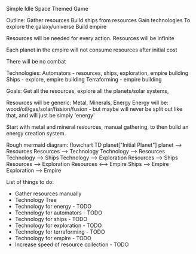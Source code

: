 Simple Idle Space Themed Game

Outline:
Gather resources
Build ships from resources
Gain technologies
To explore the galaxy/universe
Build empire


Resources will be needed for every action. Resources will be infinite

Each planet in the empire will not consume resources after initial cost

There will be no combat

Technologies:
Automators - resources, ships, exploration, empire building
Ships - explore, empire building
Terraforming - empire building

Goals:
Get all the resources, explore all the planets/solar systems, 

Resources will be generic: Metal, Minerals, Energy
Energy will be: wood/oil/gas/solar/fission/fusion - but maybe will never be split out like that, and will just be simply 'energy'

Start with metal and mineral resources, manual gathering, to then build an energy creation system.

Rough mermaid diagram:
flowchart TD
planet["Initial Planet"]
planet --> Resources
Resources --> Technology
Technology --> Resources
Technology --> Ships
Technology --> Exploration
Resources --> Ships
Resources --> Exploration
Resources <--> Empire
Ships --> Empire
Exploration --> Empire

List of things to do:

* Gather resources manually
* Technology Tree
 * Technology for energy - TODO
 * Technology for automators - TODO
 * Technology for ships - TODO
 * Technology for exploration - TODO
 * Technology for terraforming - TODO
 * Technology for empire - TODO
* Increase speed of resource collection - TODO
